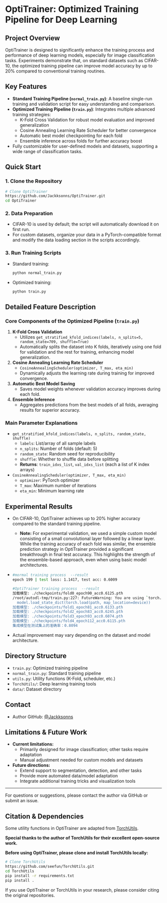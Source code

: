# OptiTrainer: Optimized Training Pipeline for Deep Learning

## Project Overview

OptiTrainer is designed to significantly enhance the training process and performance of deep learning models, especially for image classification tasks. Experiments demonstrate that, on standard datasets such as CIFAR-10, the optimized training pipeline can improve model accuracy by up to 20% compared to conventional training routines.

## Key Features

- **Standard Training Pipeline (`normal_train.py`)**: A baseline single-run training and validation script for easy understanding and comparison.
- **Optimized Training Pipeline (`train.py`)**: Integrates multiple advanced training strategies:
  - K-Fold Cross Validation for robust model evaluation and improved generalization
  - Cosine Annealing Learning Rate Scheduler for better convergence
  - Automatic best model checkpointing for each fold
  - Ensemble inference across folds for further accuracy boost
- Fully customizable for user-defined models and datasets, supporting a wide range of classification tasks.

## Quick Start

### 1. Clone the Repository

```bash
# Clone OptiTrainer
https://github.com/Jackksonns/OptiTrainer.git
cd OptiTrainer
```

### 2. Data Preparation

- CIFAR-10 is used by default; the script will automatically download it on first run.
- For custom datasets, organize your data in a PyTorch-compatible format and modify the data loading section in the scripts accordingly.

### 3. Run Training Scripts

- Standard training:

  ```bash
  python normal_train.py
  ```

- Optimized training:

  ```bash
  python train.py
  ```

## Detailed Feature Description

### Core Components of the Optimized Pipeline (`train.py`)

1. **K-Fold Cross Validation**
   - Utilizes `get_stratified_kfold_indices(labels, n_splits=5, random_state=709, shuffle=True)`
   - Automatically splits the dataset into K folds, iteratively using one fold for validation and the rest for training, enhancing model generalization.
2. **Cosine Annealing Learning Rate Scheduler**
   - `CosineAnnealingScheduler(optimizer, T_max, eta_min)`
   - Dynamically adjusts the learning rate during training for improved convergence.
3. **Automatic Best Model Saving**
   - Saves model weights whenever validation accuracy improves during each fold.
4. **Ensemble Inference**
   - Aggregates predictions from the best models of all folds, averaging results for superior accuracy.

### Main Parameter Explanations

- `get_stratified_kfold_indices(labels, n_splits, random_state, shuffle)`
  - `labels`: List/array of all sample labels
  - `n_splits`: Number of folds (default: 5)
  - `random_state`: Random seed for reproducibility
  - `shuffle`: Whether to shuffle data before splitting
  - **Returns**: `train_idxs_list`, `val_idxs_list` (each a list of K index arrays)
- `CosineAnnealingScheduler(optimizer, T_max, eta_min)`
  - `optimizer`: PyTorch optimizer
  - `T_max`: Maximum number of iterations
  - `eta_min`: Minimum learning rate


## Experimental Results

- On CIFAR-10, OptiTrainer achieves up to 20% higher accuracy compared to the standard training pipeline.

  - **Note:** For experimental validation, we used a simple custom model consisting of a small convolutional layer followed by a linear layer. While the training accuracy of each fold was similar, the ensemble prediction strategy in OptiTrainer provided a significant breakthrough in final test accuracy. This highlights the strength of the ensemble-based approach, even when using basic model architectures.

- ```bash
  #mormal training process  --result
  epoch 199 | test loss: 1.1417, test acc: 0.6009
  
  #OptiTrainer training process  --result
  加载模型: ./checkpoints/fold0_epoch90_acc0.6125.pth
  /root/autodl-tmp/train.py:227: FutureWarning: You are using `torch.load` with `weights_only=False` (the current default value), which uses the default pickle module implicitly. It is possible to construct malicious pickle data which will execute arbitrary code during unpickling (See https://github.com/pytorch/pytorch/blob/main/SECURITY.md#untrusted-models for more details). In a future release, the default value for `weights_only` will be flipped to `True`. This limits the functions that could be executed during unpickling. Arbitrary objects will no longer be allowed to be loaded via this mode unless they are explicitly allowlisted by the user via `torch.serialization.add_safe_globals`. We recommend you start setting `weights_only=True` for any use case where you don't have full control of the loaded file. Please open an issue on GitHub for any issues related to this experimental feature.
    model.load_state_dict(torch.load(path, map_location=device))
  加载模型: ./checkpoints/fold1_epoch81_acc0.6133.pth
  加载模型: ./checkpoints/fold2_epoch83_acc0.6245.pth
  加载模型: ./checkpoints/fold3_epoch93_acc0.6074.pth
  加载模型: ./checkpoints/fold4_epoch112_acc0.6115.pth
  集成模型在测试集上的准确率：0.8094
  ```

- Actual improvement may vary depending on the dataset and model architecture.

## Directory Structure

- `train.py`: Optimized training pipeline
- `normal_train.py`: Standard training pipeline
- `utils.py`: Utility functions (K-Fold, scheduler, etc.)
- `TorchUtils/`: Deep learning training tools
- `data/`: Dataset directory

## Contact

- Author GitHub: [@Jackksonns](https://github.com/Jackksonns)

## Limitations & Future Work

- **Current limitations:**
  - Primarily designed for image classification; other tasks require adaptation
  - Manual adjustment needed for custom models and datasets
- **Future directions:**
  - Extend support to segmentation, detection, and other tasks
  - Provide more automated data/model adaptation
  - Integrate additional training tricks and visualization tools

---

For questions or suggestions, please contact the author via GitHub or submit an issue.

## Citation & Dependencies

Some utility functions in OptiTrainer are adapted from [TorchUtils](https://github.com/seefun/TorchUtils).

**Special thanks to the author of TorchUtils for their excellent open-source work.**

**Before using OptiTrainer, please clone and install TorchUtils locally:**

```bash
# Clone TorchUtils
https://github.com/seefun/TorchUtils.git
cd TorchUtils
pip install -r requirements.txt
pip install .
```

If you use OptiTrainer or TorchUtils in your research, please consider citing the original repositories.
